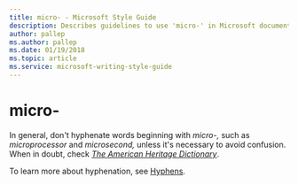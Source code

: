 ```yaml
---
title: micro- - Microsoft Style Guide
description: Describes guidelines to use 'micro-' in Microsoft documents and provides alternate examples.
author: pallep
ms.author: pallep
ms.date: 01/19/2018
ms.topic: article
ms.service: microsoft-writing-style-guide
---
```


# micro-

In general, don't hyphenate words beginning with *micro-,* such as *microprocessor* and *microsecond,* unless it's necessary to avoid confusion. When in doubt, check [*The American Heritage Dictionary*](https://ahdictionary.com/).

To learn more about hyphenation, see [Hyphens](~/punctuation/dashes-hyphens/hyphens.md).
